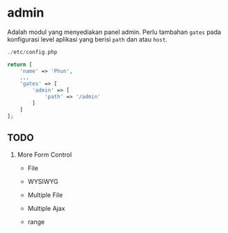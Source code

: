 # admin

Adalah modul yang menyediakan panel admin. Perlu tambahan `gates` pada konfigurasi
level aplikasi yang berisi `path` dan atau `host`.

```php
./etc/config.php

return [
    'name' => 'Phun',
    ...
    'gates' => [
        'admin' => [
            'path' => '/admin'
        ]
    ]
];
```

## TODO

1. More Form Control
    - File
    - WYSIWYG
    - Multiple File
    - Multiple Ajax
    
    - range